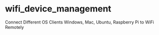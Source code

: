 # wifi_device_management
Connect Different OS Clients Windows, Mac, Ubuntu, Raspberry Pi to WiFi Remotely
